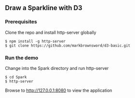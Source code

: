## Draw a Sparkline with D3

### Prerequisites
Clone the repo and install http-server globally
```shell
$ npm install -g http-server
$ git clone https://github.com/markbrownsword/d3-basic.git
```

### Run the demo
Change into the Spark directory and run http-server
```shell
$ cd Spark
$ http-server
```

Browse to http://127.0.0.1:8080 to view the application
